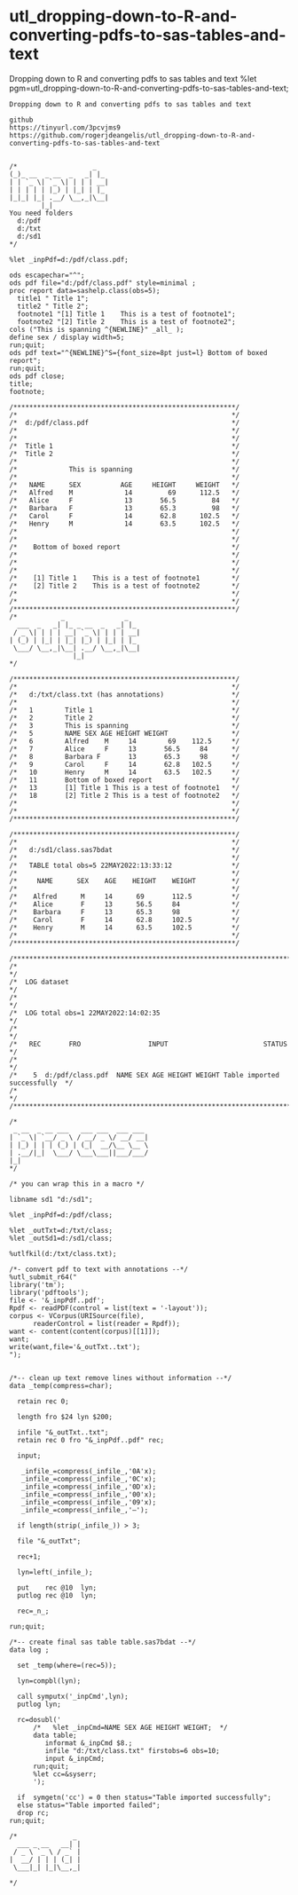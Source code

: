 # utl_dropping-down-to-R-and-converting-pdfs-to-sas-tables-and-text
Dropping down to R and converting pdfs to sas tables and text 
    %let pgm=utl_dropping-down-to-R-and-converting-pdfs-to-sas-tables-and-text;

    Dropping down to R and converting pdfs to sas tables and text

    github
    https://tinyurl.com/3pcvjms9
    https://github.com/rogerjdeangelis/utl_dropping-down-to-R-and-converting-pdfs-to-sas-tables-and-text


    /*                   _
    (_)_ __  _ __  _   _| |_
    | | `_ \| `_ \| | | | __|
    | | | | | |_) | |_| | |_
    |_|_| |_| .__/ \__,_|\__|
            |_|
    You need folders
      d:/pdf
      d:/txt
      d:/sd1
    */

    %let _inpPdf=d:/pdf/class.pdf;

    ods escapechar="^";
    ods pdf file="d:/pdf/class.pdf" style=minimal ;
    proc report data=sashelp.class(obs=5);
      title1 " Title 1";
      title2 " Title 2";
      footnote1 "[1] Title 1    This is a test of footnote1";
      footnote2 "[2] Title 2    This is a test of footnote2";
    cols ("This is spanning ^{NEWLINE}" _all_ );
    define sex / display width=5;
    run;quit;
    ods pdf text="^{NEWLINE}^S={font_size=8pt just=l} Bottom of boxed report";
    run;quit;
    ods pdf close;
    title;
    footnote;

    /********************************************************/
    /*                                                      */
    /*  d:/pdf/class.pdf                                    */
    /*                                                      */
    /*                                                      */
    /*  Title 1                                             */
    /*  Title 2                                             */
    /*                                                      */
    /*             This is spanning                         */
    /*                                                      */
    /*   NAME      SEX          AGE     HEIGHT     WEIGHT   */
    /*   Alfred    M             14         69      112.5   */
    /*   Alice     F             13       56.5         84   */
    /*   Barbara   F             13       65.3         98   */
    /*   Carol     F             14       62.8      102.5   */
    /*   Henry     M             14       63.5      102.5   */
    /*                                                      */
    /*                                                      */
    /*    Bottom of boxed report                            */
    /*                                                      */
    /*                                                      */
    /*                                                      */
    /*    [1] Title 1    This is a test of footnote1        */
    /*    [2] Title 2    This is a test of footnote2        */
    /*                                                      */
    /*                                                      */
    /********************************************************/
    /*           _               _
      ___  _   _| |_ _ __  _   _| |_
     / _ \| | | | __| `_ \| | | | __|
    | (_) | |_| | |_| |_) | |_| | |_
     \___/ \__,_|\__| .__/ \__,_|\__|
                    |_|
    */

    /********************************************************/
    /*                                                      */
    /*   d:/txt/class.txt (has annotations)                 */
    /*                                                      */
    /*   1        Title 1                                   */
    /*   2        Title 2                                   */
    /*   3        This is spanning                          */
    /*   5        NAME SEX AGE HEIGHT WEIGHT                */
    /*   6        Alfred    M     14        69    112.5     */
    /*   7        Alice     F     13       56.5     84      */
    /*   8        Barbara F       13       65.3     98      */
    /*   9        Carol     F     14       62.8   102.5     */
    /*   10       Henry     M     14       63.5   102.5     */
    /*   11       Bottom of boxed report                    */
    /*   13       [1] Title 1 This is a test of footnote1   */
    /*   18       [2] Title 2 This is a test of footnote2   */
    /*                                                      */
    /*                                                      */
    /********************************************************/

    /********************************************************/
    /*                                                      */
    /*   d:/sd1/class.sas7bdat                              */
    /*                                                      */
    /*   TABLE total obs=5 22MAY2022:13:33:12               */
    /*                                                      */
    /*     NAME      SEX    AGE    HEIGHT    WEIGHT         */
    /*                                                      */
    /*    Alfred      M     14      69       112.5          */
    /*    Alice       F     13      56.5     84             */
    /*    Barbara     F     13      65.3     98             */
    /*    Carol       F     14      62.8     102.5          */
    /*    Henry       M     14      63.5     102.5          */
    /*                                                      */
    /********************************************************/

    /***********************************************************************************/
    /*                                                                                 */
    /*  LOG dataset                                                                    */
    /*                                                                                 */
    /*  LOG total obs=1 22MAY2022:14:02:35                                             */
    /*                                                                                 */
    /*   REC       FRO                 INPUT                        STATUS             */
    /*                                                                                 */
    /*    5  d:/pdf/class.pdf  NAME SEX AGE HEIGHT WEIGHT Table imported successfully  */
    /*                                                                                 */
    /***********************************************************************************/

    /*
     _ __  _ __ ___   ___ ___  ___ ___
    | `_ \| `__/ _ \ / __/ _ \/ __/ __|
    | |_) | | | (_) | (_|  __/\__ \__ \
    | .__/|_|  \___/ \___\___||___/___/
    |_|
    */

    /* you can wrap this in a macro */

    libname sd1 "d:/sd1";

    %let _inpPdf=d:/pdf/class;

    %let _outTxt=d:/txt/class;
    %let _outSd1=d:/sd1/class;

    %utlfkil(d:/txt/class.txt);

    /*- convert pdf to text with annotations --*/
    %utl_submit_r64("
    library('tm');
    library('pdftools');
    file <- '&_inpPdf..pdf';
    Rpdf <- readPDF(control = list(text = '-layout'));
    corpus <- VCorpus(URISource(file),
          readerControl = list(reader = Rpdf));
    want <- content(content(corpus)[[1]]);
    want;
    write(want,file='&_outTxt..txt');
    ");


    /*-- clean up text remove lines without information --*/
    data _temp(compress=char);

      retain rec 0;

      length fro $24 lyn $200;

      infile "&_outTxt..txt";
      retain rec 0 fro "&_inpPdf..pdf" rec;

      input;

       _infile_=compress(_infile_,'0A'x);
       _infile_=compress(_infile_,'0C'x);
       _infile_=compress(_infile_,'0D'x);
       _infile_=compress(_infile_,'00'x);
       _infile_=compress(_infile_,'09'x);
       _infile_=compress(_infile_,'—');

      if length(strip(_infile_)) > 3;

      file "&_outTxt";

      rec+1;

      lyn=left(_infile_);

      put    rec @10  lyn;
      putlog rec @10  lyn;

      rec=_n_;

    run;quit;

    /*-- create final sas table table.sas7bdat --*/
    data log ;

      set _temp(where=(rec=5));

      lyn=compbl(lyn);

      call symputx('_inpCmd',lyn);
      putlog lyn;

      rc=dosubl('
          /*   %let _inpCmd=NAME SEX AGE HEIGHT WEIGHT;  */
          data table;
             informat &_inpCmd $8.;
             infile "d:/txt/class.txt" firstobs=6 obs=10;
             input &_inpCmd;
          run;quit;
          %let cc=&syserr;
          ');

      if  symgetn('cc') = 0 then status="Table imported successfully";
      else status="Table imported failed";
      drop rc;
    run;quit;

    /*              _
      ___ _ __   __| |
     / _ \ `_ \ / _` |
    |  __/ | | | (_| |
     \___|_| |_|\__,_|

    */


